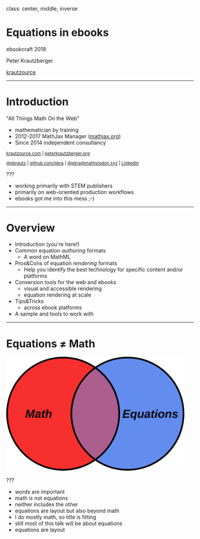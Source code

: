 class: center, middle, inverse

# Equations in ebooks

ebookcraft 2018

Peter Krautzberger

[krautzource](https://www.krautzource.com)

---

# Introduction


"All Things Math On the Web"

* mathematician by training
* 2012-2017 MathJax Manager ([mathjax.org](https://www.mathjax.org))
* Since 2014 independent consultancy

<small>

[krautzource.com](https://www.krautzource.com/) | [peterkrautzberger.org](https://www.peterkrautzberger.org/)

[@pkrautz](https://twitter.com/pkrautz) |  [github.com/pkra](https://github.com/pkra) | [@pkra@mathstodon.xyz](https://mathstodon.xyz/@pkra) | [LinkedIn](https://www.linkedin.com/in/peter-krautzberger-6a54a445)

</small>

???
 * working primarily with STEM publishers
 * primarily on web-oriented production workflows
 * ebooks got me into this mess ;-)

---

# Overview

* Introduction (you're here!)
* Common equation *authoring* formats
  * A word on MathML
* Pros&Cons of equation *rendering* formats
  * Help you identify the best technology for specific content and/or platforms
* Conversion tools for the web and ebooks
  * visual and accessible rendering
  * equation rendering at scale
* Tips&Tricks
  * across ebook platforms
* A sample and tools to work with
---

# Equations ≠ Math

<img style="width: auto; max-width:95%; height: auto; max-height:30vh" width="658.01306" height="420.36343" src="./img/eqn-math-diagram.svg" alt="venn diagram: mathematics and equations with an intersection but neither encompassing the other">

???
* words are important
* math is not equations
* neither includes the other
* equations are layout but also beyond math
* I do mostly math, so title is fitting
* still most of this talk will be about equations
* equations are layout



